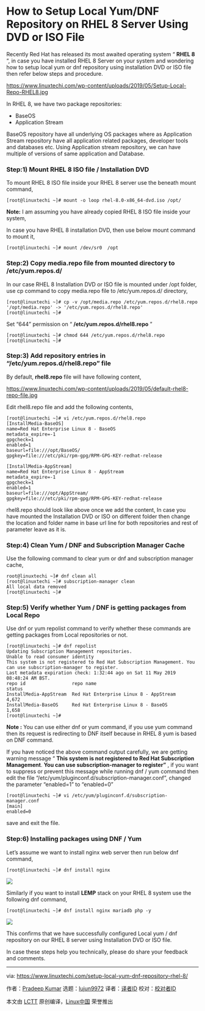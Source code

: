 [#]: collector: (lujun9972)
[#]: translator: ( )
[#]: reviewer: ( )
[#]: publisher: ( )
[#]: url: ( )
[#]: subject: (How to Setup Local Yum/DNF Repository on RHEL 8 Server Using DVD or ISO File)
[#]: via: (https://www.linuxtechi.com/setup-local-yum-dnf-repository-rhel-8/)
[#]: author: (Pradeep Kumar https://www.linuxtechi.com/author/pradeep/)

How to Setup Local Yum/DNF Repository on RHEL 8 Server Using DVD or ISO File
======

Recently Red Hat has released its most awaited operating system “ **RHEL 8** “, in case you have installed RHEL 8 Server on your system and wondering how to setup local yum or dnf repository using installation DVD or ISO file then refer below steps and procedure.

<https://www.linuxtechi.com/wp-content/uploads/2019/05/Setup-Local-Repo-RHEL8.jpg>

In RHEL 8, we have two package repositories:

  * BaseOS
  * Application Stream



BaseOS repository have all underlying OS packages where as Application Stream repository have all application related packages, developer tools and databases etc. Using Application stream repository, we can have multiple of versions of same application and Database.

### Step:1) Mount RHEL 8 ISO file / Installation DVD

To mount RHEL 8 ISO file inside your RHEL 8 server use the beneath mount command,

```
[root@linuxtechi ~]# mount -o loop rhel-8.0-x86_64-dvd.iso /opt/
```

**Note:** I am assuming you have already copied RHEL 8 ISO file inside your system,

In case you have RHEL 8 installation DVD, then use below mount command to mount it,

```
[root@linuxtechi ~]# mount /dev/sr0  /opt
```

### Step:2) Copy media.repo file from mounted directory to /etc/yum.repos.d/

In our case RHEL 8 Installation DVD or ISO file is mounted under /opt folder, use cp command to copy media.repo file to /etc/yum.repos.d/ directory,

```
[root@linuxtechi ~]# cp -v /opt/media.repo /etc/yum.repos.d/rhel8.repo
'/opt/media.repo' -> '/etc/yum.repos.d/rhel8.repo'
[root@linuxtechi ~]#
```

Set “644” permission on “ **/etc/yum.repos.d/rhel8.repo** ”

```
[root@linuxtechi ~]# chmod 644 /etc/yum.repos.d/rhel8.repo
[root@linuxtechi ~]#
```

### Step:3) Add repository entries in “/etc/yum.repos.d/rhel8.repo” file

By default, **rhel8.repo** file will have following content,

<https://www.linuxtechi.com/wp-content/uploads/2019/05/default-rhel8-repo-file.jpg>

Edit rhel8.repo file and add the following contents,

```
[root@linuxtechi ~]# vi /etc/yum.repos.d/rhel8.repo
[InstallMedia-BaseOS]
name=Red Hat Enterprise Linux 8 - BaseOS
metadata_expire=-1
gpgcheck=1
enabled=1
baseurl=file:///opt/BaseOS/
gpgkey=file:///etc/pki/rpm-gpg/RPM-GPG-KEY-redhat-release

[InstallMedia-AppStream]
name=Red Hat Enterprise Linux 8 - AppStream
metadata_expire=-1
gpgcheck=1
enabled=1
baseurl=file:///opt/AppStream/
gpgkey=file:///etc/pki/rpm-gpg/RPM-GPG-KEY-redhat-release
```

rhel8.repo should look like above once we add the content, In case you have mounted the Installation DVD or ISO on different folder then change the location and folder name in base url line for both repositories and rest of parameter leave as it is.

### Step:4) Clean Yum / DNF and Subscription Manager Cache

Use the following command to clear yum or dnf and subscription manager cache,

```
root@linuxtechi ~]# dnf clean all
[root@linuxtechi ~]# subscription-manager clean
All local data removed
[root@linuxtechi ~]#
```

### Step:5) Verify whether Yum / DNF is getting packages from Local Repo

Use dnf or yum repolist command to verify whether these commands are getting packages from Local repositories or not.

```
[root@linuxtechi ~]# dnf repolist
Updating Subscription Management repositories.
Unable to read consumer identity
This system is not registered to Red Hat Subscription Management. You can use subscription-manager to register.
Last metadata expiration check: 1:32:44 ago on Sat 11 May 2019 08:48:24 AM BST.
repo id                 repo name                                         status
InstallMedia-AppStream  Red Hat Enterprise Linux 8 - AppStream            4,672
InstallMedia-BaseOS     Red Hat Enterprise Linux 8 - BaseOS               1,658
[root@linuxtechi ~]#
```

**Note :** You can use either dnf or yum command, if you use yum command then its request is redirecting to DNF itself because in RHEL 8 yum is based on DNF command.

If you have noticed the above command output carefully, we are getting warning message “ **This system is not registered to Red Hat Subscription Management**. **You can use subscription-manager to register”** , if you want to suppress or prevent this message while running dnf / yum command then edit the file “/etc/yum/pluginconf.d/subscription-manager.conf”, changed the parameter “enabled=1” to “enabled=0”

```
[root@linuxtechi ~]# vi /etc/yum/pluginconf.d/subscription-manager.conf
[main]
enabled=0
```

save and exit the file.

### Step:6) Installing packages using DNF / Yum

Let’s assume we want to install nginx web server then run below dnf command,

```
[root@linuxtechi ~]# dnf install nginx
```

![][1]

Similarly if you want to install **LEMP** stack on your RHEL 8 system use the following dnf command,

```
[root@linuxtechi ~]# dnf install nginx mariadb php -y
```

[![][2]][3]

This confirms that we have successfully configured Local yum / dnf repository on our RHEL 8 server using Installation DVD or ISO file.

In case these steps help you technically, please do share your feedback and comments.

--------------------------------------------------------------------------------

via: https://www.linuxtechi.com/setup-local-yum-dnf-repository-rhel-8/

作者：[Pradeep Kumar][a]
选题：[lujun9972][b]
译者：[译者ID](https://github.com/译者ID)
校对：[校对者ID](https://github.com/校对者ID)

本文由 [LCTT](https://github.com/LCTT/TranslateProject) 原创编译，[Linux中国](https://linux.cn/) 荣誉推出

[a]: https://www.linuxtechi.com/author/pradeep/
[b]: https://github.com/lujun9972
[1]: https://www.linuxtechi.com/wp-content/uploads/2019/05/dnf-install-nginx-rhel8-1024x376.jpg
[2]: https://www.linuxtechi.com/wp-content/uploads/2019/05/LEMP-Stack-Install-RHEL8-1024x540.jpg
[3]: https://www.linuxtechi.com/wp-content/uploads/2019/05/LEMP-Stack-Install-RHEL8.jpg
